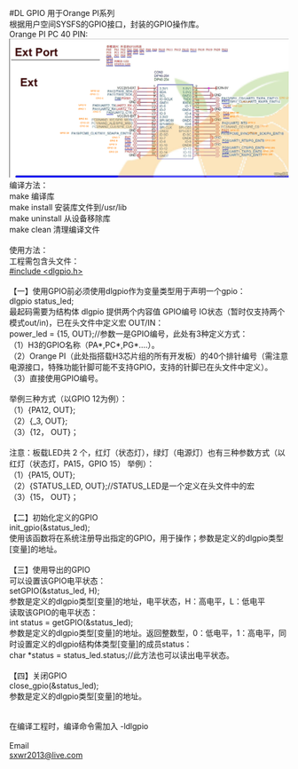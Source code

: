 #DL GPIO
用于Orange PI系列<br>
根据用户空间SYSFS的GPIO接口，封装的GPIO操作库。<br>
Orange PI PC 40 PIN:<br>
![](https://github.com/sx515/DLGPIO/blob/master/gpio.jpg)
编译方法：<br>
make	编译库<br>
make install 安装库文件到/usr/lib <br>
make uninstall 从设备移除库<br>
make clean	清理编译文件<br>
<br>
使用方法：<br>
工程需包含头文件：<br>
[#include <dlgpio.h>](https://github.com/sx515/DLGPIO/blob/master/dlgpio.h "dlgpio.h")<br>
<br>
【一】使用GPIO前必须使用dlgpio作为变量类型用于声明一个gpio：<br>
	dlgpio status_led;<br>
	最起码需要为结构体 dlgpio 提供两个内容值 GPIO编号 IO状态（暂时仅支持两个模式out/in)，已在头文件中定义宏 OUT/IN：<br>
	power_led = {15, OUT};//参数一是GPIO编号，此处有3种定义方式：<br>
		（1）H3的GPIO名称（PA\*,PC\*,PG*....）。<br>
		（2）Orange PI（此处指搭载H3芯片组的所有开发板）的40个排针编号（需注意电源接口，特殊功能针脚可能不支持GPIO，支持的针脚已在头文件中定义）。<br>
		（3）直接使用GPIO编号。<br>
<br>
		举例三种方式（以GPIO 12为例）：<br>
		（1）{PA12, OUT};<br>
		（2）{_3, OUT};<br>
		（3）{12， OUT}；<br>
<br>
		注意：板载LED共 2 个，红灯（状态灯），绿灯（电源灯）也有三种参数方式（以 红灯（状态灯，PA15，GPIO 15） 举例）：<br>
		（1）{PA15, OUT};<br>
		（2）{STATUS_LED, OUT};//STATUS_LED是一个定义在头文件中的宏<br>
		（3）{15， OUT}；<br>
<br>
【二】初始化定义的GPIO<br>
	init_gpio(&status_led);<br>
	使用该函数将在系统注册导出指定的GPIO，用于操作；参数是定义的dlgpio类型[变量]的地址。<br>
<br>
【三】使用导出的GPIO<br>
	可以设置该GPIO电平状态：<br>
		setGPIO(&status_led, H);<br>
		参数是定义的dlgpio类型[变量]的地址，电平状态，H：高电平，L：低电平<br>
	读取该GPIO的电平状态：<br>
		int status = getGPIO(&status_led);<br>
		参数是定义的dlgpio类型[变量]的地址。返回整数型，0：低电平，1：高电平，同时设置定义的dlgpio结构体类型[变量]的成员status：<br>
			char *status = status_led.status;//此方法也可以读出电平状态。<br>
<br>
【四】关闭GPIO<br>
	close_gpio(&status_led);<br>
	参数是定义的dlgpio类型[变量]的地址。<br>
<br>
<br>
在编译工程时，编译命令需加入 -ldlgpio<br>
<br>
Email<br>
sxwr2013@live.com

